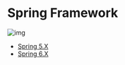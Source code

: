 # Spring Framework

![img](https://cdn.jsdelivr.net/gh/letengzz/Two-C@main/img/Java/202304020150828.jpeg)

- [Spring 5.X](v5/README.md)
- [Spring 6.X](v6/README.md)
